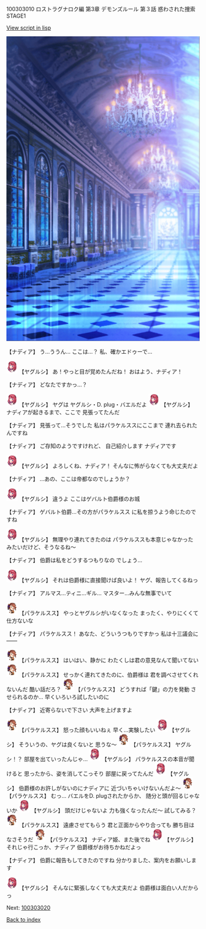100303010 ロストラグナロク編 第3章 デモンズルール 第３話 惑わされた捜索 STAGE1

[View script in lisp](../scripts/100303010.txt)

![mamon_room.png](../images/backgrounds/mamon_room.png)

【ナディア】
う…ううん…
ここは…？
私、確かエドゥーで…

<img src="../images/units/3201711.png" alt="3201711.png" height="34"/>
【ヤグルシ】
あ！やっと目が覚めたんだね！
おはよう、ナディア！

【ナディア】
どなたですかっ…？

<img src="../images/units/3201711.png" alt="3201711.png" height="34"/>
【ヤグルシ】
ヤグは
ヤグルシ・D. plug・バエルだよ

<img src="../images/units/3201711.png" alt="3201711.png" height="34"/>
【ヤグルシ】
ナディアが起きるまで、ここで
見張ってたんだ

【ナディア】
見張って…そうでした
私はパラケルススにここまで
連れ去られたんですね

【ナディア】
ご存知のようですけれど、
自己紹介します
ナディアです

<img src="../images/units/3201711.png" alt="3201711.png" height="34"/>
【ヤグルシ】
よろしくね、ナディア！
そんなに怖がらなくても大丈夫だよ

【ナディア】
…あの、ここは帝都なのでしょうか？

<img src="../images/units/3201711.png" alt="3201711.png" height="34"/>
【ヤグルシ】
違うよ
ここはゲバルト伯爵様のお城

【ナディア】
ゲバルト伯爵…その方がパラケルスス
に私を掠うよう命じたのですね

<img src="../images/units/3201711.png" alt="3201711.png" height="34"/>
【ヤグルシ】
無理やり連れてきたのは
パラケルススも本意じゃなかった
みたいだけど、そうなるね～

【ナディア】
伯爵は私をどうするつもりなの
でしょう…

<img src="../images/units/3201711.png" alt="3201711.png" height="34"/>
【ヤグルシ】
それは伯爵様に直接聞けば良いよ！
ヤグ、報告してくるねっ

【ナディア】
アルマス…ティニ…ギル…
マスター…みんな無事でいて

<img src="../images/units/3101311.png" alt="3101311.png" height="34"/>
【パラケルスス】
やっとヤグルシがいなくなった
まったく、やりにくくて仕方ないな

【ナディア】
パラケルスス！
あなた、どういうつもりですかっ
私は十三議会に――

<img src="../images/units/3101311.png" alt="3101311.png" height="34"/>
【パラケルスス】
はいはい、静かに
わたくしは君の意見なんて聞いてない

<img src="../images/units/3101311.png" alt="3101311.png" height="34"/>
【パラケルスス】
せっかく連れてきたのに、伯爵様は
君を調べさせてくれないんだ
酷い話だろ？

<img src="../images/units/3101311.png" alt="3101311.png" height="34"/>
【パラケルスス】
どうすれば「鍵」の力を発動
させられるのか…
早くいろいろ試したいのに

【ナディア】
近寄らないで下さい
大声を上げますよ

<img src="../images/units/3101311.png" alt="3101311.png" height="34"/>
【パラケルスス】
怒った顔もいいねぇ
早く…実験したい

<img src="../images/units/3201711.png" alt="3201711.png" height="34"/>
【ヤグルシ】
そういうの、ヤグは良くないと
思うな～

<img src="../images/units/3101311.png" alt="3101311.png" height="34"/>
【パラケルスス】
ヤグルシ！？
部屋を出ていったんじゃ…

<img src="../images/units/3201711.png" alt="3201711.png" height="34"/>
【ヤグルシ】
パラケルススの本音が聞けると
思ったから、姿を消してこっそり
部屋に戻ってたんだ

<img src="../images/units/3201711.png" alt="3201711.png" height="34"/>
【ヤグルシ】
伯爵様のお許しがないのにナディアに
近づいちゃいけないんだよ～

<img src="../images/units/3101311.png" alt="3101311.png" height="34"/>
【パラケルスス】
むっ…
バエルをD. plugされたからか、
随分と頭が回るじゃないか

<img src="../images/units/3201711.png" alt="3201711.png" height="34"/>
【ヤグルシ】
頭だけじゃないよ
力も強くなったんだ～
試してみる？

<img src="../images/units/3101311.png" alt="3101311.png" height="34"/>
【パラケルスス】
遠慮させてもらう
君と正面からやり合っても
勝ち目はなさそうだ

<img src="../images/units/3101311.png" alt="3101311.png" height="34"/>
【パラケルスス】
ナディア姫、また後でね

<img src="../images/units/3201711.png" alt="3201711.png" height="34"/>
【ヤグルシ】
それじゃ行こっか、ナディア
伯爵様がお待ちかねだよっ

【ナディア】
伯爵に報告もしてきたのですね
分かりました、案内をお願いします

<img src="../images/units/3201711.png" alt="3201711.png" height="34"/>
【ヤグルシ】
そんなに緊張しなくても大丈夫だよ
伯爵様は面白い人だからっ


Next: [100303020](100303020.md)

[Back to index](index.md)
